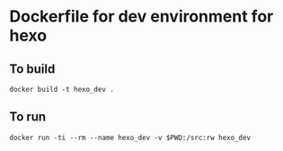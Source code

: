 # Dockerfile for dev environment for hexo

## To build
```
docker build -t hexo_dev .
```

## To run
```
docker run -ti --rm --name hexo_dev -v $PWD:/src:rw hexo_dev
```
